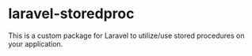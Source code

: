 # laravel-storedproc
This is a custom package for Laravel to utilize/use stored procedures on your application.
